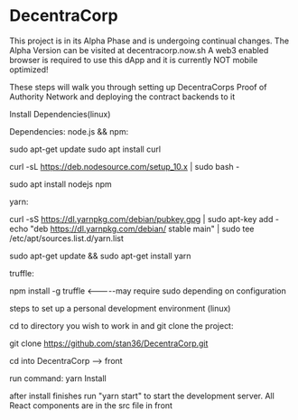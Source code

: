 # DecentraCorp

This project is in its Alpha Phase and is undergoing continual changes.
The Alpha Version can be visited at decentracorp.now.sh
A web3 enabled browser is required to use this dApp and it is currently NOT mobile optimized!

These steps will walk you through setting up DecentraCorps Proof of Authority Network and
deploying the contract backends to it

Install Dependencies(linux)

Dependencies:
node.js && npm:

sudo apt-get update
sudo apt install curl

curl -sL https://deb.nodesource.com/setup_10.x | sudo bash -

sudo apt install nodejs npm

yarn:

curl -sS https://dl.yarnpkg.com/debian/pubkey.gpg | sudo apt-key add -
echo "deb https://dl.yarnpkg.com/debian/ stable main" | sudo tee /etc/apt/sources.list.d/yarn.list

sudo apt-get update && sudo apt-get install yarn


truffle:

npm install -g truffle <-----may require sudo depending on configuration




steps to set up a personal development environment (linux)

cd to directory you wish to work in and git clone the project:

git clone https://github.com/stan36/DecentraCorp.git


cd into DecentraCorp --> front

run command:
yarn Install

after install finishes run "yarn start" to start the development server. All React components are in the src file in front
